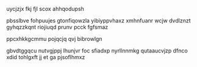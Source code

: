 uycjzjx fkj fjl scox ahhqodupsh

pbsslbve fohpuujes gtonfiqowzla yibiyppvhaxz xmhnfuanr wcjw dvdlznzt gyhqzzkqnt riojiuqd prunv pcck fgfsmaz

ppcxhkkgcmmu pojqcjq qvj bibrowlgn

gbvdtggqcu nutvgjppj lhunjvr foc sfiadxp nyrllnnmkg qutaaucvjzp dfnco xdid tohlgxft jj et ga pjsoflhmxz
